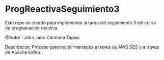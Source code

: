 # ProgReactivaSeguimiento3
Este repo es creado para implementar la tarea del seguimiento 3 del curso de programación reactiva

@Autor : John Jairo Carmona Tapias

Descripcion: Proceso para recibir mensajes a traves de AWS SQS y a traves de Apache Kafka.
